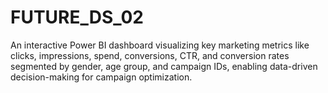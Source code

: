 # FUTURE_DS_02
An interactive Power BI dashboard visualizing key marketing metrics like clicks, impressions, spend, conversions, CTR, and conversion rates segmented by gender, age group, and campaign IDs, enabling data-driven decision-making for campaign optimization.
